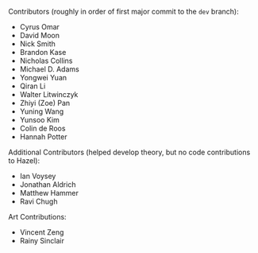 Contributors (roughly in order of first major commit to the `dev` branch):

- Cyrus Omar
- David Moon
- Nick Smith
- Brandon Kase
- Nicholas Collins
- Michael D. Adams
- Yongwei Yuan
- Qiran Li
- Walter Litwinczyk
- Zhiyi (Zoe) Pan
- Yuning Wang
- Yunsoo Kim
- Colin de Roos
- Hannah Potter

Additional Contributors (helped develop theory, but no code contributions to Hazel):

- Ian Voysey
- Jonathan Aldrich
- Matthew Hammer
- Ravi Chugh

Art Contributions:
- Vincent Zeng
- Rainy Sinclair
